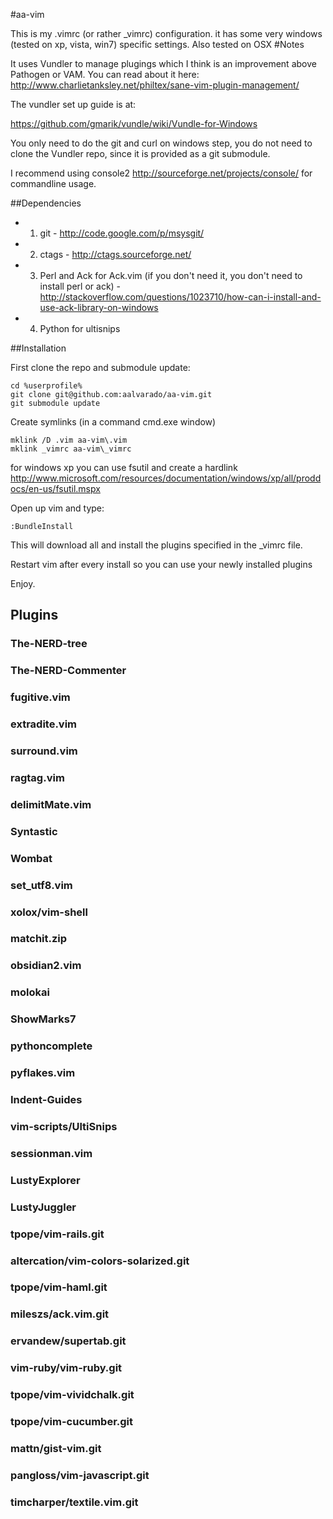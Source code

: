 #aa-vim

This is my .vimrc (or rather \_vimrc) configuration. it has some very windows (tested on xp, vista, win7) specific settings. Also tested on OSX
#Notes

It uses Vundler to manage plugings which I think is an improvement above Pathogen or VAM. You can read about it here: http://www.charlietanksley.net/philtex/sane-vim-plugin-management/ 

The vundler set up guide is at: 

https://github.com/gmarik/vundle/wiki/Vundle-for-Windows

You only need to do the git and curl on windows step, you do not need to clone the Vundler repo, since it is provided
as a git submodule.

I recommend using console2 http://sourceforge.net/projects/console/ for commandline usage. 

##Dependencies
* 1) git \- http://code.google.com/p/msysgit/
* 2) ctags \- http://ctags.sourceforge.net/
* 3) Perl and Ack for Ack.vim (if you don't need it, you don't need to install perl or ack) \- http://stackoverflow.com/questions/1023710/how-can-i-install-and-use-ack-library-on-windows
* 4) Python for ultisnips


##Installation

First clone the repo and submodule update:

```
cd %userprofile%
git clone git@github.com:aalvarado/aa-vim.git
git submodule update
```

Create symlinks (in a command cmd.exe window)

```
mklink /D .vim aa-vim\.vim
mklink _vimrc aa-vim\_vimrc

```
for windows xp you can use fsutil and create a hardlink http://www.microsoft.com/resources/documentation/windows/xp/all/proddocs/en-us/fsutil.mspx

Open up vim and type: 

```
:BundleInstall
```

This will download all and install the plugins specified in the \_vimrc file.

Restart vim after every install so you can use your newly installed plugins

Enjoy.
## Plugins
### The-NERD-tree
### The-NERD-Commenter
### fugitive.vim
### extradite.vim
### surround.vim
### ragtag.vim
### delimitMate.vim
### Syntastic
### Wombat
### set_utf8.vim
### xolox/vim-shell
### matchit.zip
### obsidian2.vim
### molokai
### ShowMarks7
### pythoncomplete
### pyflakes.vim
### Indent-Guides
### vim-scripts/UltiSnips
### sessionman.vim
### LustyExplorer
### LustyJuggler
### tpope/vim-rails.git
### altercation/vim-colors-solarized.git
### tpope/vim-haml.git
### mileszs/ack.vim.git
### ervandew/supertab.git
### vim-ruby/vim-ruby.git
### tpope/vim-vividchalk.git
### tpope/vim-cucumber.git
### mattn/gist-vim.git
### pangloss/vim-javascript.git
### timcharper/textile.vim.git
